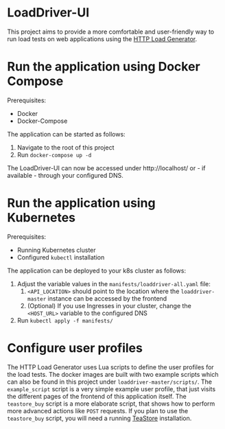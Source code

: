 # LoadDriver-UI

This project aims to provide a more comfortable and user-friendly way to run load tests on web applications using the [HTTP Load Generator](https://github.com/joakimkistowski/HTTP-Load-Generator).

# Run the application using Docker Compose
Prerequisites:
- Docker
- Docker-Compose

The application can be started as follows:
  1. Navigate to the root of this project
  2. Run `docker-compose up -d`

The LoadDriver-UI can now be accessed under http://localhost/ or - if available - through your configured DNS.

# Run the application using Kubernetes
Prerequisites:
- Running Kubernetes cluster
- Configured `kubectl` installation

The application can be deployed to your k8s cluster as follows:
  1. Adjust the variable values in the `manifests/loaddriver-all.yaml` file:
     1. `<API_LOCATION>` should point to the location where the `loaddriver-master` instance can be accessed by the frontend
     2. (Optional) If you use Ingresses in your cluster, change the `<HOST_URL>` variable to the configured DNS
  2. Run `kubectl apply -f manifests/`

# Configure user profiles
The HTTP Load Generator uses Lua scripts to define the user profiles for the load tests.
The docker images are built with two example scripts which can also be found in this project under `loaddriver-master/scripts/`.
The `example_script` script is a very simple example user profile, that just visits the different pages of the frontend of this application itself.
The `teastore_buy` script is a more elaborate script, that shows how to perform more advanced actions like `POST` requests.
If you plan to use the `teastore_buy` script, you will need a running [TeaStore](https://github.com/descartesresearch/teastore) installation.